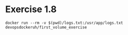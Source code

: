 # Exercise 1.8

```
docker run --rm -v $(pwd)/logs.txt:/usr/app/logs.txt devopsdockeruh/first_volume_exercise
```